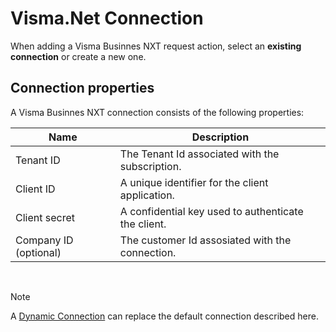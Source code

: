 # Visma.Net Connection


When adding a Visma Businnes NXT request action, select an **existing connection** or create a new one.


## Connection properties

A Visma Businnes NXT connection consists of the following properties:

| Name           | Description                                                                 |
|----------------|-----------------------------------------------------------------------------|
| Tenant ID      | The Tenant Id associated with the subscription.        |
| Client ID      | A unique identifier for the client application.        |
| Client secret  | A confidential key used to authenticate the client.    |
| Company ID     (optional) | The customer Id assosiated with the connection.        |



<br/>

> [!NOTE]
>  A [Dynamic Connection](./create-connection.md) can replace the default connection described here.